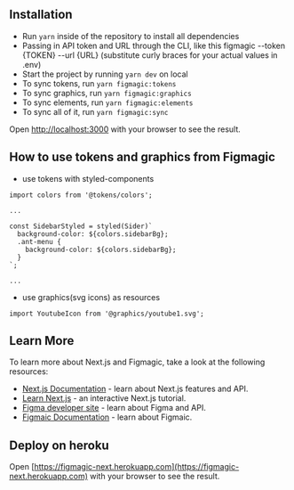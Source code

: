 
## Installation

- Run `yarn` inside of the repository to install all dependencies
- Passing in API token and URL through the CLI, like this figmagic --token {TOKEN} --url {URL} (substitute curly braces for your actual values in .env)
- Start the project by running `yarn dev` on local
- To sync tokens, run `yarn figmagic:tokens`
- To sync graphics, run `yarn figmagic:graphics`
- To sync elements, run `yarn figmagic:elements`
- To sync all of it, run `yarn figmagic:sync`

Open [http://localhost:3000](http://localhost:3000) with your browser to see the result.

## How to use tokens and graphics from Figmagic

- use tokens with styled-components
```
import colors from '@tokens/colors';

...

const SidebarStyled = styled(Sider)`
  background-color: ${colors.sidebarBg};
  .ant-menu {
    background-color: ${colors.sidebarBg};
  }
`;

...

```
- use graphics(svg icons) as resources
```
import YoutubeIcon from '@graphics/youtube1.svg';
```

## Learn More

To learn more about Next.js and Figmagic, take a look at the following resources:

- [Next.js Documentation](https://nextjs.org/docs) - learn about Next.js features and API.
- [Learn Next.js](https://nextjs.org/learn) - an interactive Next.js tutorial.
- [Figma developer site](https://www.figma.com/developers/docs) - learn about Figma and API.
- [Figmaic Documentation](https://github.com/mikaelvesavuori/figmagic) - learn about Figmaic.


## Deploy on heroku

Open [https://figmagic-next.herokuapp.com](https://figmagic-next.herokuapp.com) with your browser to see the result.
